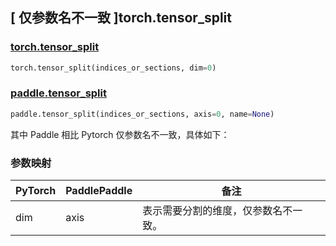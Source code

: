 ## [ 仅参数名不一致 ]torch.tensor_split
### [torch.tensor_split](https://pytorch.org/docs/stable/generated/torch.Tensor.tensor_split.html)

```python
torch.tensor_split(indices_or_sections, dim=0)
```

### [paddle.tensor_split](https://www.paddlepaddle.org.cn/documentation/docs/zh/develop/api/paddle/Tensor_cn.html#tensor_split-indices_or_sections-axis-0-name-none)

```python
paddle.tensor_split(indices_or_sections, axis=0, name=None)
```

其中 Paddle 相比 Pytorch 仅参数名不一致，具体如下：
### 参数映射
| PyTorch       | PaddlePaddle | 备注                                                    |
| ------------- | ------------ | ------------------------------------------------------  |
| dim           | axis         | 表示需要分割的维度，仅参数名不一致。                          |
